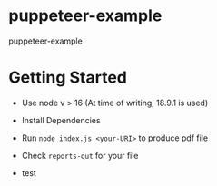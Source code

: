 # puppeteer-example
puppeteer-example

# Getting Started
- Use node v > 16 (At time of writing, 18.9.1 is used)
- Install Dependencies
- Run `node index.js <your-URI>` to produce pdf file
- Check `reports-out` for your file

- test
